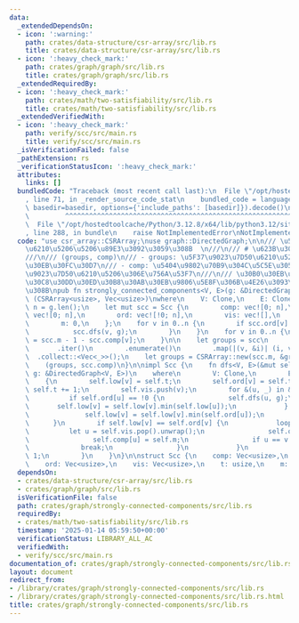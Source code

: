 ```yaml
---
data:
  _extendedDependsOn:
  - icon: ':warning:'
    path: crates/data-structure/csr-array/src/lib.rs
    title: crates/data-structure/csr-array/src/lib.rs
  - icon: ':heavy_check_mark:'
    path: crates/graph/graph/src/lib.rs
    title: crates/graph/graph/src/lib.rs
  _extendedRequiredBy:
  - icon: ':heavy_check_mark:'
    path: crates/math/two-satisfiability/src/lib.rs
    title: crates/math/two-satisfiability/src/lib.rs
  _extendedVerifiedWith:
  - icon: ':heavy_check_mark:'
    path: verify/scc/src/main.rs
    title: verify/scc/src/main.rs
  _isVerificationFailed: false
  _pathExtension: rs
  _verificationStatusIcon: ':heavy_check_mark:'
  attributes:
    links: []
  bundledCode: "Traceback (most recent call last):\n  File \"/opt/hostedtoolcache/Python/3.12.8/x64/lib/python3.12/site-packages/onlinejudge_verify/documentation/build.py\"\
    , line 71, in _render_source_code_stat\n    bundled_code = language.bundle(stat.path,\
    \ basedir=basedir, options={'include_paths': [basedir]}).decode()\n          \
    \         ^^^^^^^^^^^^^^^^^^^^^^^^^^^^^^^^^^^^^^^^^^^^^^^^^^^^^^^^^^^^^^^^^^^^^^^^^^^^^^^^^\n\
    \  File \"/opt/hostedtoolcache/Python/3.12.8/x64/lib/python3.12/site-packages/onlinejudge_verify/languages/rust.py\"\
    , line 288, in bundle\n    raise NotImplementedError\nNotImplementedError\n"
  code: "use csr_array::CSRArray;\nuse graph::DirectedGraph;\n\n/// \u5F37\u9023\u7D50\
    \u6210\u5206\u5206\u89E3\u3092\u3059\u308B  \n///\n/// # \u623B\u308A\u5024\n\
    ///\n/// (groups, comp)\n/// - groups: \u5F37\u9023\u7D50\u6210\u5206\u306E\u30B0\
    \u30EB\u30FC\u30D7\n/// - comp: \u5404\u9802\u70B9\u304C\u5C5E\u3059\u308B\u5F37\
    \u9023\u7D50\u6210\u5206\u306E\u756A\u53F7\n///\n/// \u30B0\u30EB\u30FC\u30D7\u306F\
    \u30C8\u30DD\u30ED\u30B8\u30AB\u30EB\u9806\u5E8F\u306B\u4E26\u3093\u3067\u3044\
    \u308B\npub fn strongly_connected_components<V, E>(g: &DirectedGraph<V, E>) ->\
    \ (CSRArray<usize>, Vec<usize>)\nwhere\n    V: Clone,\n    E: Clone,\n{\n    let\
    \ n = g.len();\n    let mut scc = Scc {\n        comp: vec![0; n],\n        low:\
    \ vec![0; n],\n        ord: vec![!0; n],\n        vis: vec![],\n        t: 0,\n\
    \        m: 0,\n    };\n    for v in 0..n {\n        if scc.ord[v] == !0 {\n \
    \           scc.dfs(v, g);\n        }\n    }\n    for v in 0..n {\n        scc.comp[v]\
    \ = scc.m - 1 - scc.comp[v];\n    }\n\n    let groups = scc\n        .comp\n \
    \       .iter()\n        .enumerate()\n        .map(|(v, &i)| (i, v))\n      \
    \  .collect::<Vec<_>>();\n    let groups = CSRArray::new(scc.m, &groups);\n\n\
    \    (groups, scc.comp)\n}\n\nimpl Scc {\n    fn dfs<V, E>(&mut self, v: usize,\
    \ g: &DirectedGraph<V, E>)\n    where\n        V: Clone,\n        E: Clone,\n\
    \    {\n        self.low[v] = self.t;\n        self.ord[v] = self.t;\n       \
    \ self.t += 1;\n        self.vis.push(v);\n        for &(u, _) in &g[v] {\n  \
    \          if self.ord[u] == !0 {\n                self.dfs(u, g);\n         \
    \       self.low[v] = self.low[v].min(self.low[u]);\n            } else {\n  \
    \              self.low[v] = self.low[v].min(self.ord[u]);\n            }\n  \
    \      }\n        if self.low[v] == self.ord[v] {\n            loop {\n      \
    \          let u = self.vis.pop().unwrap();\n                self.ord[u] = g.len();\n\
    \                self.comp[u] = self.m;\n                if u == v {\n       \
    \             break;\n                }\n            }\n            self.m +=\
    \ 1;\n        }\n    }\n}\n\nstruct Scc {\n    comp: Vec<usize>,\n    low: Vec<usize>,\n\
    \    ord: Vec<usize>,\n    vis: Vec<usize>,\n    t: usize,\n    m: usize,\n}\n"
  dependsOn:
  - crates/data-structure/csr-array/src/lib.rs
  - crates/graph/graph/src/lib.rs
  isVerificationFile: false
  path: crates/graph/strongly-connected-components/src/lib.rs
  requiredBy:
  - crates/math/two-satisfiability/src/lib.rs
  timestamp: '2025-01-14 05:59:50+00:00'
  verificationStatus: LIBRARY_ALL_AC
  verifiedWith:
  - verify/scc/src/main.rs
documentation_of: crates/graph/strongly-connected-components/src/lib.rs
layout: document
redirect_from:
- /library/crates/graph/strongly-connected-components/src/lib.rs
- /library/crates/graph/strongly-connected-components/src/lib.rs.html
title: crates/graph/strongly-connected-components/src/lib.rs
---
```

